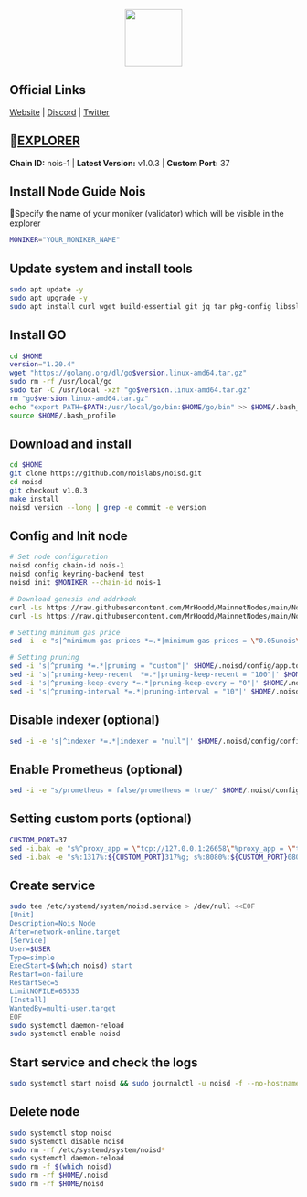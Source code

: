 <p align="center">
  <img width="100" height="100" src=https://github.com/MrHoodd/MainnetNodes/assets/105497450/0eb53292-5507-4579-8f62-8d100e987f6c
</p>

## Official Links

[Website](https://nois.network/) | [Discord](https://discord.gg/dHdpwtEb6F) | [Twitter](https://twitter.com/NoisRNG)

## :satellite:[EXPLORER](https://explorer.moonbridge.team/nois-mainnet)

**Chain ID:** nois-1 | **Latest Version:** v1.0.3 | **Custom Port:** 37

## Install Node Guide Nois

:red_circle:Specify the name of your moniker (validator) which will be visible in the explorer

```bash
MONIKER="YOUR_MONIKER_NAME"
```

## Update system and install tools

```bash
sudo apt update -y
sudo apt upgrade -y
sudo apt install curl wget build-essential git jq tar pkg-config libssl-dev liblz4-tool ncdu bashtop -y
```

## Install GO

```bash
cd $HOME
version="1.20.4"
wget "https://golang.org/dl/go$version.linux-amd64.tar.gz"
sudo rm -rf /usr/local/go
sudo tar -C /usr/local -xzf "go$version.linux-amd64.tar.gz"
rm "go$version.linux-amd64.tar.gz"
echo "export PATH=$PATH:/usr/local/go/bin:$HOME/go/bin" >> $HOME/.bash_profile
source $HOME/.bash_profile
```

## Download and install

```bash
cd $HOME
git clone https://github.com/noislabs/noisd.git
cd noisd
git checkout v1.0.3
make install
noisd version --long | grep -e commit -e version
```

## Config and Init node

```bash
# Set node configuration
noisd config chain-id nois-1
noisd config keyring-backend test
noisd init $MONIKER --chain-id nois-1

# Download genesis and addrbook
curl -Ls https://raw.githubusercontent.com/MrHoodd/MainnetNodes/main/Nois/genesis.json > $HOME/.noisd/config/genesis.json
curl -Ls https://raw.githubusercontent.com/MrHoodd/MainnetNodes/main/Nois/addrbook.json > $HOME/.noisd/config/addrbook.json

# Setting minimum gas price
sed -i -e "s|^minimum-gas-prices *=.*|minimum-gas-prices = \"0.05unois\"|" $HOME/.noisd/config/app.toml

# Setting pruning
sed -i 's|^pruning *=.*|pruning = "custom"|' $HOME/.noisd/config/app.toml
sed -i 's|^pruning-keep-recent  *=.*|pruning-keep-recent = "100"|' $HOME/.noisd/config/app.toml
sed -i 's|^pruning-keep-every *=.*|pruning-keep-every = "0"|' $HOME/.noisd/config/app.toml
sed -i 's|^pruning-interval *=.*|pruning-interval = "10"|' $HOME/.noisd/config/app.toml
```

## Disable indexer (optional)

```bash
sed -i -e 's|^indexer *=.*|indexer = "null"|' $HOME/.noisd/config/config.toml
```

## Enable Prometheus (optional)

```bash
sed -i -e "s/prometheus = false/prometheus = true/" $HOME/.noisd/config/config.toml
```

## Setting custom ports (optional)

```bash
CUSTOM_PORT=37
sed -i.bak -e "s%^proxy_app = \"tcp://127.0.0.1:26658\"%proxy_app = \"tcp://127.0.0.1:${CUSTOM_PORT}658\"%; s%^laddr = \"tcp://127.0.0.1:26657\"%laddr = \"tcp://0.0.0.0:${CUSTOM_PORT}657\"%; s%^pprof_laddr = \"localhost:6060\"%pprof_laddr = \"localhost:${CUSTOM_PORT}060\"%; s%^laddr = \"tcp://0.0.0.0:26656\"%laddr = \"tcp://0.0.0.0:${CUSTOM_PORT}656\"%; s%^external_address = \"\"%external_address = \"$(wget -qO- eth0.me):${CUSTOM_PORT}656\"%; s%^prometheus_listen_addr = \":26660\"%prometheus_listen_addr = \":${CUSTOM_PORT}660\"%" $HOME/.noisd/config/config.toml
sed -i.bak -e "s%:1317%:${CUSTOM_PORT}317%g; s%:8080%:${CUSTOM_PORT}080%g; s%:9090%:${CUSTOM_PORT}090%g; s%:9091%:${CUSTOM_PORT}091%g; s%:8545%:${CUSTOM_PORT}545%g; s%:8546%:${CUSTOM_PORT}546%g; s%:6065%:${CUSTOM_PORT}065%g" $HOME/.noisd/config/app.toml
```

## Create service

```bash
sudo tee /etc/systemd/system/noisd.service > /dev/null <<EOF
[Unit]
Description=Nois Node
After=network-online.target
[Service]
User=$USER
Type=simple
ExecStart=$(which noisd) start
Restart=on-failure
RestartSec=5
LimitNOFILE=65535
[Install]
WantedBy=multi-user.target
EOF
sudo systemctl daemon-reload
sudo systemctl enable noisd
```

## Start service and check the logs

```bash
sudo systemctl start noisd && sudo journalctl -u noisd -f --no-hostname -o cat
```

## Delete node

```bash
sudo systemctl stop noisd
sudo systemctl disable noisd
sudo rm -rf /etc/systemd/system/noisd*
sudo systemctl daemon-reload
sudo rm -f $(which noisd) 
sudo rm -rf $HOME/.noisd 
sudo rm -rf $HOME/noisd
```
